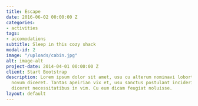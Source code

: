 ```yaml
---
title: Escape
date: 2016-06-02 00:00:00 Z
categories:
- activities
tags:
- accomodations
subtitle: Sleep in this cozy shack
modal-id: 2
image: "/uploads/cabin.jpg"
alt: image-alt
project-date: 2014-04-01 00:00:00 Z
client: Start Bootstrap
description: Lorem ipsum dolor sit amet, usu cu alterum nominavi lobortis. At duo
  novum diceret. Tantas apeirian vix et, usu sanctus postulant inciderint ut, populo
  diceret necessitatibus in vim. Cu eum dicam feugiat noluisse.
layout: default
---
```


